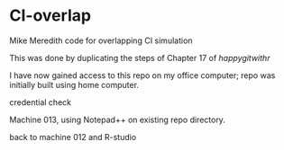 # CI-overlap
Mike Meredith code for overlapping CI simulation

This was done by duplicating the steps of Chapter 17 of _happygitwithr_


I have now gained access to this repo on my office computer; repo was initially built using home computer.

credential check

Machine 013, using Notepad++ on existing repo directory.

back to machine 012 and R-studio
